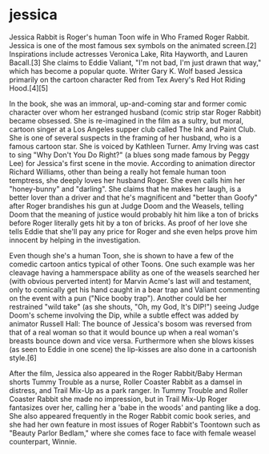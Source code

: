 # jessica
Jessica Rabbit is Roger's human Toon wife in Who Framed Roger Rabbit. Jessica is one of the most famous sex symbols on the animated screen.[2] Inspirations include actresses Veronica Lake, Rita Hayworth, and Lauren Bacall.[3] She claims to Eddie Valiant, "I'm not bad, I'm just drawn that way," which has become a popular quote. Writer Gary K. Wolf based Jessica primarily on the cartoon character Red from Tex Avery's Red Hot Riding Hood.[4][5]

In the book, she was an immoral, up-and-coming star and former comic character over whom her estranged husband (comic strip star Roger Rabbit) became obsessed. She is re-imagined in the film as a sultry, but moral, cartoon singer at a Los Angeles supper club called The Ink and Paint Club. She is one of several suspects in the framing of her husband, who is a famous cartoon star. She is voiced by Kathleen Turner. Amy Irving was cast to sing "Why Don't You Do Right?" (a blues song made famous by Peggy Lee) for Jessica's first scene in the movie. According to animation director Richard Williams, other than being a really hot female human toon temptress, she deeply loves her husband Roger. She even calls him her "honey-bunny" and "darling". She claims that he makes her laugh, is a better lover than a driver and that he's magnificent and "better than Goofy" after Roger brandishes his gun at Judge Doom and the Weasels, telling Doom that the meaning of justice would probably hit him like a ton of bricks before Roger literally gets hit by a ton of bricks. As proof of her love she tells Eddie that she'll pay any price for Roger and she even helps prove him innocent by helping in the investigation.

Even though she's a human Toon, she is shown to have a few of the comedic cartoon antics typical of other Toons. One such example was her cleavage having a hammerspace ability as one of the weasels searched her (with obvious perverted intent) for Marvin Acme's last will and testament, only to comically get his hand caught in a bear trap and Valiant commenting on the event with a pun ("Nice booby trap"). Another could be her restrained "wild take" (as she shouts, "Oh, my God, It's DIP!") seeing Judge Doom's scheme involving the Dip, while a subtle effect was added by animator Russell Hall: The bounce of Jessica's bosom was reversed from that of a real woman so that it would bounce up when a real woman's breasts bounce down and vice versa. Furthermore when she blows kisses (as seen to Eddie in one scene) the lip-kisses are also done in a cartoonish style.[6]

After the film, Jessica also appeared in the Roger Rabbit/Baby Herman shorts Tummy Trouble as a nurse, Roller Coaster Rabbit as a damsel in distress, and Trail Mix-Up as a park ranger. In Tummy Trouble and Roller Coaster Rabbit she made no impression, but in Trail Mix-Up Roger fantasizes over her, calling her a 'babe in the woods' and panting like a dog. She also appeared frequently in the Roger Rabbit comic book series, and she had her own feature in most issues of Roger Rabbit's Toontown such as "Beauty Parlor Bedlam," where she comes face to face with female weasel counterpart, Winnie.

